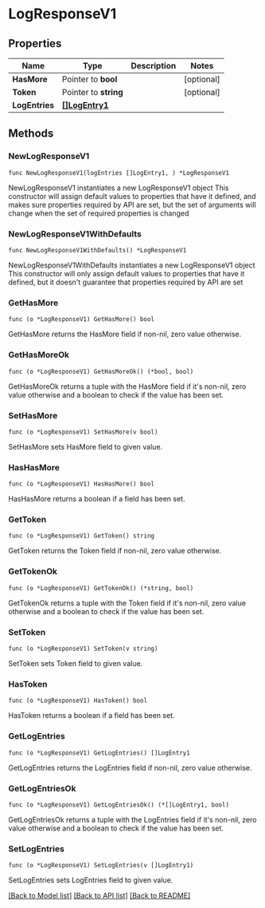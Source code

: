 # LogResponseV1

## Properties

Name | Type | Description | Notes
------------ | ------------- | ------------- | -------------
**HasMore** | Pointer to **bool** |  | [optional] 
**Token** | Pointer to **string** |  | [optional] 
**LogEntries** | [**[]LogEntry1**](LogEntry1.md) |  | 

## Methods

### NewLogResponseV1

`func NewLogResponseV1(logEntries []LogEntry1, ) *LogResponseV1`

NewLogResponseV1 instantiates a new LogResponseV1 object
This constructor will assign default values to properties that have it defined,
and makes sure properties required by API are set, but the set of arguments
will change when the set of required properties is changed

### NewLogResponseV1WithDefaults

`func NewLogResponseV1WithDefaults() *LogResponseV1`

NewLogResponseV1WithDefaults instantiates a new LogResponseV1 object
This constructor will only assign default values to properties that have it defined,
but it doesn't guarantee that properties required by API are set

### GetHasMore

`func (o *LogResponseV1) GetHasMore() bool`

GetHasMore returns the HasMore field if non-nil, zero value otherwise.

### GetHasMoreOk

`func (o *LogResponseV1) GetHasMoreOk() (*bool, bool)`

GetHasMoreOk returns a tuple with the HasMore field if it's non-nil, zero value otherwise
and a boolean to check if the value has been set.

### SetHasMore

`func (o *LogResponseV1) SetHasMore(v bool)`

SetHasMore sets HasMore field to given value.

### HasHasMore

`func (o *LogResponseV1) HasHasMore() bool`

HasHasMore returns a boolean if a field has been set.

### GetToken

`func (o *LogResponseV1) GetToken() string`

GetToken returns the Token field if non-nil, zero value otherwise.

### GetTokenOk

`func (o *LogResponseV1) GetTokenOk() (*string, bool)`

GetTokenOk returns a tuple with the Token field if it's non-nil, zero value otherwise
and a boolean to check if the value has been set.

### SetToken

`func (o *LogResponseV1) SetToken(v string)`

SetToken sets Token field to given value.

### HasToken

`func (o *LogResponseV1) HasToken() bool`

HasToken returns a boolean if a field has been set.

### GetLogEntries

`func (o *LogResponseV1) GetLogEntries() []LogEntry1`

GetLogEntries returns the LogEntries field if non-nil, zero value otherwise.

### GetLogEntriesOk

`func (o *LogResponseV1) GetLogEntriesOk() (*[]LogEntry1, bool)`

GetLogEntriesOk returns a tuple with the LogEntries field if it's non-nil, zero value otherwise
and a boolean to check if the value has been set.

### SetLogEntries

`func (o *LogResponseV1) SetLogEntries(v []LogEntry1)`

SetLogEntries sets LogEntries field to given value.



[[Back to Model list]](../README.md#documentation-for-models) [[Back to API list]](../README.md#documentation-for-api-endpoints) [[Back to README]](../README.md)


